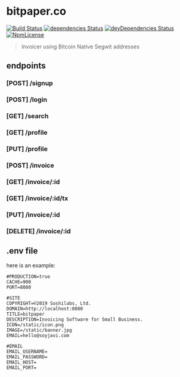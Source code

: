 # bitpaper.co
[![Build Status](http://img.shields.io/travis/soyjavi/bitpaper.co/master.svg?style=flat-square)](https://travis-ci.org/soyjavi/bitpaper.co)
[![dependencies Status](https://david-dm.org/soyjavi/bitpaper.co/status.svg?style=flat-square)](https://david-dm.org/soyjavi/bitpaper.co)
[![devDependencies Status](https://david-dm.org/soyjavi/bitpaper.co/dev-status.svg?style=flat-square)](https://david-dm.org/soyjavi/bitpaper.co?type=dev)
[![NpmLicense](https://img.shields.io/npm/l/bitpaper.co.svg?style=flat-square)](https://spdx.org/licenses/MIT)

> Invoicer using Bitcoin Native Segwit addresses

## endpoints

### [POST] /signup

### [POST] /login

### [GET] /search

### [GET] /profile

### [PUT] /profile

### [POST] /invoice

### [GET] /invoice/:id

### [GET] /invoice/:id/tx

### [PUT] /invoice/:id

### [DELETE] /invoice/:id


## .env file
here is an example:

```
#PRODUCTION=true
CACHE=900
PORT=8080

#SITE
COPYRIGHT=©2019 Soshilabs, Ltd.
DOMAIN=http://localhost:8080
TITLE=bitpaper
DESCRIPTION=Invoicing Software for Small Business.
ICON=/static/icon.png
IMAGE=/static/banner.jpg
EMAIL=hello@soyjavi.com

#EMAIL
EMAIL_USERNAME=
EMAIL_PASSWORD=
EMAIL_HOST=
EMAIL_PORT=
```
